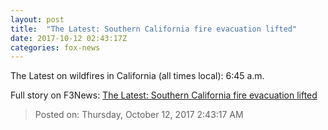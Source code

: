 ```yaml
---
layout: post
title:  "The Latest: Southern California fire evacuation lifted"
date: 2017-10-12 02:43:17Z
categories: fox-news
---
```


The Latest on wildfires in California (all times local): 6:45 a.m.


Full story on F3News: [The Latest: Southern California fire evacuation lifted](http://www.f3nws.com/n/4vZfHE)

> Posted on: Thursday, October 12, 2017 2:43:17 AM
